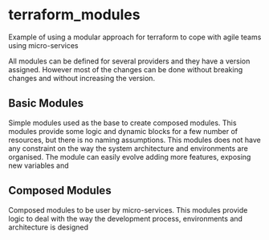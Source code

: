 # terraform_modules
Example of using a modular approach for terraform to cope with agile teams using micro-services

All modules can be defined for several providers and they have a version assigned.
However most of the changes can be done without breaking changes and without increasing the version.

## Basic Modules
Simple modules used as the base to create composed modules.
This modules provide some logic and dynamic blocks for a few number of resources, but there is no naming assumptions.
This modules does not have any constraint on the way the system architecture and environments are organised.
The module can easily evolve adding more features, exposing new variables and  

## Composed Modules
Composed modules to be user by micro-services.
This modules provide logic to deal with the way the development process, environments and architecture is designed
